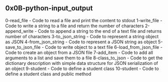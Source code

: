 ## 0x0B-python-input_output

0-read_file - Code to read a file and print the content to stdout
1-write_file - Code to write a string to a file and return the number of characters
2-append_write - Code to append a string to the end of a text file and returns number of characters
3-to_json_string - Code to represent a string object as JSON
4-from_json_string - Code to represent a JSON string as object
5-save_to_json_file - Code to write object to a text file
6-load_from_json_file - Code to create an object from a JSON file
7-add_item - Code to add all arguments to a list and save them to a file
8-class_to_json - Code to get the dictionary description with simple data structure for JSON serialization of an object
9-student - Code to define a student class
10-student - Code to define a student class and public method
